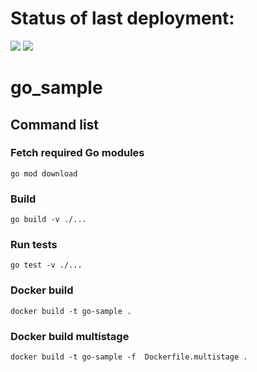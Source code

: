 # Status of last deployment:<br>
<img src="https://github.com/khizrali08/hw6_go_sample/workflows/CI/badge.svg?branch=main"> <img src="https://github.com/khizrali08/hw6_go_sample/workflows/CD/badge.svg?branch=main"><br>

# go_sample

## Command list

### Fetch required Go modules

```
go mod download
```

### Build

```
go build -v ./...
```

### Run tests

```
go test -v ./...
```

### Docker build

```
docker build -t go-sample .
```

### Docker build multistage

```
docker build -t go-sample -f  Dockerfile.multistage .
```
